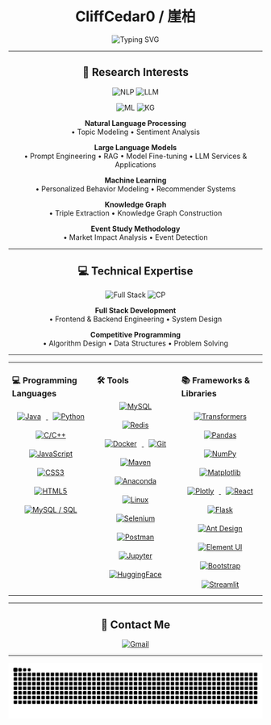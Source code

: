 <div align="center">
  <h1 align="center">CliffCedar0 / 崖柏</h1>
  
  <p align="center">
    <img src="https://readme-typing-svg.herokuapp.com?font=Fira+Code&pause=1000&color=2AA889&center=true&vCenter=true&width=435&lines=Student+%40+XMUT;Collaborative+Communicator;New+Technology+Enthusiast;Self-Motivated+Problem+Solver;NLP+Researcher;Full+Stack+Developer;Competitive+Programmer" alt="Typing SVG" />
  </p>

  <hr />

  <h2 align="center">🔬 Research Interests</h2>
  
  <p align="center">
    <img src="https://img.shields.io/badge/Natural%20Language%20Processing-2AA889?style=for-the-badge&logo=openai&logoColor=white" alt="NLP" />
    <img src="https://img.shields.io/badge/Large%20Language%20Models-2AA889?style=for-the-badge&logo=openai&logoColor=white" alt="LLM" />
    </p>
    <p align="center">
    <img src="https://img.shields.io/badge/Machine%20Learning-2AA889?style=for-the-badge&logo=scikit-learn&logoColor=white" alt="ML" />
    <img src="https://img.shields.io/badge/Knowledge%20Graph-2AA889?style=for-the-badge&logo=neo4j&logoColor=white" alt="KG" />
  </p>

  <p align="center">
    <strong>Natural Language Processing</strong><br>
    • Topic Modeling • Sentiment Analysis
  </p>

  <p align="center">
    <strong>Large Language Models</strong><br>
    • Prompt Engineering • RAG • Model Fine-tuning • LLM Services & Applications
  </p>

  <p align="center">
    <strong>Machine Learning</strong><br>
    • Personalized Behavior Modeling • Recommender Systems
  </p>

  <p align="center">
    <strong>Knowledge Graph</strong><br>
    • Triple Extraction • Knowledge Graph Construction
  </p>

  <p align="center">
    <strong>Event Study Methodology</strong><br>
    • Market Impact Analysis • Event Detection
  </p>

  <hr />

  <h2 align="center">💻 Technical Expertise</h2>

  <p align="center">
    <img src="https://img.shields.io/badge/Full%20Stack-2AA889?style=for-the-badge&logo=fullstack&logoColor=white" alt="Full Stack" />
    <img src="https://img.shields.io/badge/Competitive%20Programming-2AA889?style=for-the-badge&logo=leetcode&logoColor=white" alt="CP" />
  </p>

  <p align="center">
    <strong>Full Stack Development</strong><br>
    • Frontend & Backend Engineering • System Design
  </p>

  <p align="center">
    <strong>Competitive Programming</strong><br>
    • Algorithm Design • Data Structures • Problem Solving
  </p>

<hr />

<table><tr><td valign="top" width="33%">

### 💻 Programming Languages
<div align="center">  
<a href="https://www.java.com/" target="_blank">
  <img style="margin: 10px" src="https://profilinator.rishav.dev/skills-assets/java-original-wordmark.svg" alt="Java" height="50" />
</a>  
<a href="https://www.python.org/" target="_blank">
  <img style="margin: 10px" src="https://profilinator.rishav.dev/skills-assets/python-original.svg" alt="Python" height="50" />
</a>  
<a href="https://en.wikipedia.org/wiki/C%2B%2B" target="_blank">
  <img style="margin: 10px" src="https://profilinator.rishav.dev/skills-assets/cplusplus-original.svg" alt="C/C++" height="50" />
</a>  
<a href="https://www.javascript.com/" target="_blank">
  <img style="margin: 10px" src="https://profilinator.rishav.dev/skills-assets/javascript-original.svg" alt="JavaScript" height="50" />
</a>  
<a href="https://developer.mozilla.org/en-US/docs/Web/CSS" target="_blank">
  <img style="margin: 10px" src="https://profilinator.rishav.dev/skills-assets/css3-original-wordmark.svg" alt="CSS3" height="50" />
</a>  
<a href="https://en.wikipedia.org/wiki/HTML5" target="_blank">
  <img style="margin: 10px" src="https://profilinator.rishav.dev/skills-assets/html5-original-wordmark.svg" alt="HTML5" height="50" />
</a>  
<a href="https://www.mysql.com/" target="_blank">
  <img style="margin: 10px" src="https://profilinator.rishav.dev/skills-assets/mysql-original-wordmark.svg" alt="MySQL / SQL" height="50" />
</a>
</div>

</td><td valign="top" width="33%">



### 🛠️ Tools  
<div align="center">  
<a href="https://www.mysql.com/" target="_blank">
  <img style="margin: 10px" src="https://profilinator.rishav.dev/skills-assets/mysql-original-wordmark.svg" alt="MySQL" height="50" />
</a>  
<a href="https://redis.io/" target="_blank">
  <img style="margin: 10px" src="https://profilinator.rishav.dev/skills-assets/redis-original.svg" alt="Redis" height="50" />
</a>  
<a href="https://www.docker.com/" target="_blank">
  <img style="margin: 10px" src="https://profilinator.rishav.dev/skills-assets/docker-original-wordmark.svg" alt="Docker" height="50" />
</a>  
<a href="https://git-scm.com/" target="_blank">
  <img style="margin: 10px" src="https://profilinator.rishav.dev/skills-assets/git-scm-icon.svg" alt="Git" height="50" />
</a>  
<a href="https://maven.apache.org/" target="_blank">
  <img style="margin: 10px" src="https://profilinator.rishav.dev/skills-assets/apache_maven-icon.svg" alt="Maven" height="50" />
</a>  
<a href="https://www.anaconda.com/" target="_blank">
  <img style="margin: 10px" src="https://profilinator.rishav.dev/skills-assets/anaconda-original.svg" alt="Anaconda" height="50" />
</a>  
<a href="https://www.linux.org/" target="_blank">
  <img style="margin: 10px" src="https://profilinator.rishav.dev/skills-assets/linux-original.svg" alt="Linux" height="50" />
</a>  
<a href="https://www.selenium.dev/" target="_blank">
  <img style="margin: 10px" src="https://profilinator.rishav.dev/skills-assets/selenium-original.svg" alt="Selenium" height="50" />
</a>  
<a href="https://www.postman.com/" target="_blank">
  <img style="margin: 10px" src="https://profilinator.rishav.dev/skills-assets/postman-icon.svg" alt="Postman" height="50" />
</a>  
<a href="https://jupyter.org/" target="_blank">
  <img style="margin: 10px" src="https://profilinator.rishav.dev/skills-assets/jupyter-original-wordmark.svg" alt="Jupyter" height="50" />
</a>  
<a href="https://huggingface.co/" target="_blank">
  <img style="margin: 10px" src="https://cdn.jsdelivr.net/gh/devicons/devicon/icons/huggingface/huggingface-original.svg" alt="HuggingFace" height="50" />
</a>
</div>

</td><td valign="top" width="33%">

### 📚 Frameworks & Libraries
<div align="center">  
<a href="https://huggingface.co/transformers/" target="_blank">
  <img style="margin: 10px" src="https://cdn.jsdelivr.net/gh/devicons/devicon/icons/huggingface/huggingface-original.svg" alt="Transformers" height="50" />
</a>
<a href="https://pandas.pydata.org/" target="_blank">
  <img style="margin: 10px" src="https://profilinator.rishav.dev/skills-assets/pandas-original.svg" alt="Pandas" height="50" />
</a>
<a href="https://numpy.org/" target="_blank">
  <img style="margin: 10px" src="https://profilinator.rishav.dev/skills-assets/numpy-original.svg" alt="NumPy" height="50" />
</a>
<a href="https://matplotlib.org/" target="_blank">
  <img style="margin: 10px" src="https://cdn.jsdelivr.net/gh/devicons/devicon/icons/matplotlib/matplotlib-original.svg" alt="Matplotlib" height="50" />
</a>
<a href="https://plotly.com/" target="_blank">
  <img style="margin: 10px" src="https://cdn.jsdelivr.net/gh/devicons/devicon/icons/plotly/plotly-original.svg" alt="Plotly" height="50" />
</a>
<a href="https://reactjs.org/" target="_blank">
  <img style="margin: 10px" src="https://profilinator.rishav.dev/skills-assets/react-original-wordmark.svg" alt="React" height="50" />
</a>
<a href="https://flask.palletsprojects.com/" target="_blank">
  <img style="margin: 10px" src="https://profilinator.rishav.dev/skills-assets/flask-original-wordmark.svg" alt="Flask" height="50" />
</a>
<a href="https://ant.design/" target="_blank">
  <img style="margin: 10px" src="https://cdn.jsdelivr.net/gh/devicons/devicon/icons/antdesign/antdesign-original.svg" alt="Ant Design" height="50" />
</a>
<a href="https://element.eleme.io/" target="_blank">
  <img style="margin: 10px" src="https://avatars.githubusercontent.com/u/20498388?s=200&v=4" alt="Element UI" height="50" />
</a>
<a href="https://getbootstrap.com/" target="_blank">
  <img style="margin: 10px" src="https://profilinator.rishav.dev/skills-assets/bootstrap-plain.svg" alt="Bootstrap" height="50" />
</a>
<a href="https://streamlit.io/" target="_blank">
  <img style="margin: 10px" src="https://streamlit.io/images/brand/streamlit-logo-primary-colormark-darktext.svg" alt="Streamlit" height="50" />
</a>
</div>

</td></tr></table>  
  <hr />

  <h2 align="center">📧 Contact Me</h2>

  <p align="center">
    <a href="mailto:cliffcedar0@gmail.com">
      <img src="https://img.shields.io/badge/Gmail-D14836?style=for-the-badge&logo=gmail&logoColor=white" alt="Gmail" />
    </a>
  </p>

  <hr />

  <picture>
    <source
      media="(prefers-color-scheme: dark)"
      srcset="https://raw.githubusercontent.com/icecliffs/icecliffs/output/github-contribution-grid-snake.svg"
    />
    <source
      media="(prefers-color-scheme: light)"
      srcset="https://raw.githubusercontent.com/icecliffs/icecliffs/output/github-contribution-grid-snake.svg"
    />
    <img
      alt="GitHub contribution grid snake animation"
      src="https://raw.githubusercontent.com/icecliffs/icecliffs/output/github-contribution-grid-snake.svg"
    />
  </picture>
</div>
